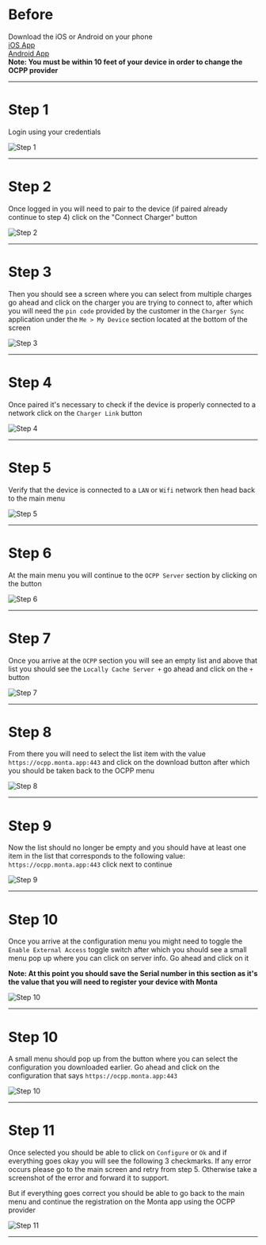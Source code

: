 # Before

Download the iOS or Android on your phone  
[iOS App](https://apps.apple.com/us/app/terraconfig/id1509847240)  
[Android App](https://play.google.com/store/apps/details?id=com.abb.nebula)  
**Note: You must be within 10 feet of your device in order to change the OCPP provider**

---

# Step 1

Login using your credentials

![Step 1](step_1.png)

---

# Step 2

Once logged in you will need to pair to the device (if paired already continue to step 4) click on
the "Connect Charger" button

![Step 2](step_2.png)

---

# Step 3

Then you should see a screen where you can select from multiple charges go ahead and click on the
charger you are trying to connect to, after which you will need the `pin code` provided by the
customer in the `Charger Sync` application under the `Me > My Device` section located at the bottom
of the screen

![Step 3](step_3.png)

---

# Step 4

Once paired it's necessary to check if the device is properly connected to a network click on
the `Charger Link` button

![Step 4](step_5.png)

---

# Step 5

Verify that the device is connected to a `LAN` or `Wifi` network then head back to the main menu

![Step 5](step_6.png)

---

# Step 6

At the main menu you will continue to the `OCPP Server` section by clicking on the button

![Step 6](step_7.png)

---

# Step 7

Once you arrive at the `OCPP` section you will see an empty list and above that list you should see
the `Locally Cache Server +` go ahead and click on the `+` button

![Step 7](step_8.png)

---

# Step 8

From there you will need to select the list item with the value `https://ocpp.monta.app:443` and
click on the download button after which you should be taken back to the OCPP menu

![Step 8](step_9.png)

---

# Step 9

Now the list should no longer be empty and you should have at least one item in the list that
corresponds to the following value: `https://ocpp.monta.app:443` click next to continue

![Step 9](step_10.png)

---

# Step 10

Once you arrive at the configuration menu you might need to toggle the `Enable External Access`
toggle switch after which you should see a small menu pop up where you can click on server info. Go
ahead and click on it

**Note: At this point you should save the Serial number in this section as it's the value that you
will need to register your device with Monta**

![Step 10](step_11.png)

---

# Step 10

A small menu should pop up from the button where you can select the configuration you downloaded
earlier. Go ahead and click on the configuration that says `https://ocpp.monta.app:443`

![Step 10](step_12.png)

---

# Step 11

Once selected you should be able to click on `Configure` or `Ok` and if everything goes okay you
will see the following 3 checkmarks. If any error occurs please go to the main screen and retry from
step 5. Otherwise take a screenshot of the error and forward it to support.

But if everything goes correct you should be able to go back to the main menu and continue the
registration on the Monta app using the OCPP provider

![Step 11](step_13.png)

---
